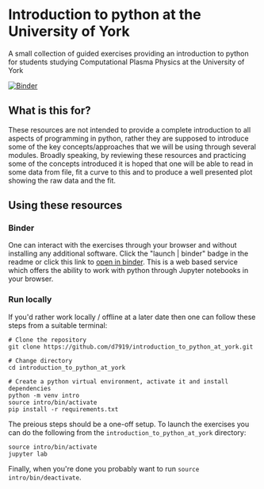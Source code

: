# Introduction to python at the University of York
A small collection of guided exercises providing an introduction to python for students studying Computational Plasma Physics at the University of York

[![Binder](https://mybinder.org/badge_logo.svg)](https://mybinder.org/v2/gh/d7919/introduction_to_python_at_york/main)

## What is this for?

These resources are not intended to provide a complete introduction to
all aspects of programming in python, rather they are supposed to
introduce some of the key concepts/approaches that we will be using
through several modules. Broadly speaking, by reviewing these
resources and practicing some of the concepts introduced it is hoped
that one will be able to read in some data from file, fit a curve to
this and to produce a well presented plot showing the raw data and the
fit.

## Using these resources

### Binder

One can interact with the exercises through your browser and without
installing any additional software. Click the "launch | binder" badge
in the readme or click this link to [open in
binder](https://mybinder.org/v2/gh/d7919/introduction_to_python_at_york/main). This
is a web based service which offers the ability to work with python
through Jupyter notebooks in your browser.

### Run locally

If you'd rather work locally / offline at a later date then one can follow these steps from a suitable terminal:

~~~
# Clone the repository
git clone https://github.com/d7919/introduction_to_python_at_york.git

# Change directory
cd introduction_to_python_at_york

# Create a python virtual environment, activate it and install dependencies
python -m venv intro
source intro/bin/activate
pip install -r requirements.txt
~~~

The preious steps should be a one-off setup. To launch the exercises you can do the following from the `introduction_to_python_at_york` directory:

~~~
source intro/bin/activate
jupyter lab
~~~

Finally, when you're done you probably want to run `source intro/bin/deactivate`.
